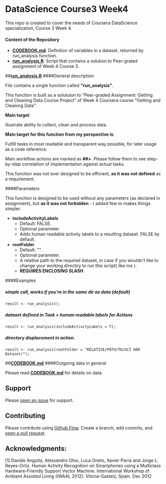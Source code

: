 # DataScience Course3 Week4
This repo is created to cover the needs of Coursera DataScience specialization, Course 3 Week 4.

#### Content of the Repository
- [**CODEBOOK.md**](https://github.com/ZingerDerGOD/DSC_C3_W4/blob/master/CODEBOOK.md): Definition of variables in a dataset, returned by run_analysis function.
- [**run_analysis.R**](https://github.com/ZingerDerGOD/DSC_C3_W4/blob/master/run_analysis.R): Script that contains a solution to Peer-grated assignment of Week 4 Course 3.

##[**run_analysis.R**](https://github.com/ZingerDerGOD/DSC_C3_W4/blob/master/run_analysis.R)
####General description

File contains a single function called **"run_analysis"**.

This function is built as a solutuion to "Peer-graded Assignment: Getting and Cleaning Data Course Project" of Week 4 Coursera course "Getting and Cleaning Data".

**Main target**: 

illustrate ability to collect, clean and process data.

**Main target for this function from my perspective is**: 

Fulfill tasks in most readable and transparent way possible, for later usage as a code reference.

Main workflow actions are marked as **##>**. Please follow them to see step-by-step correlation of implementation against actual tasks.

This function was not ever designed to be efficient, **as it was not defined** as a requirement.


####Parameters 

This function is designed to be used without any parameters (as declared in assignment), but **as it was not forbidden** - I added few to makes things simpler.

- **includeActivityLabels**
	 - Default: FALSE.
	 - Optional parameter.
	 - Adds human readable activity labels to a resulting dataset. FALSE by default.
- **rootFolder**
	 - Default: "".
	 - Optional parameter.
	 - A relative path to the required dataset, in case if you wouldn't like to change your working directiry to run this script( like me ). 
	 - **REQUIRES ENCLOSING SLASH**

####Examples
##### simple call, works if you're in the same dir as data (default)
```
result <- run_analysis(); 
```
##### dataset defined in Task + human readable labels for Actions
```
result <- run_analysis(includeActivityLabels = T); 
```
##### directory displacement in action.
```
result <- run_analysis(rootFolder = "RELATIVE/PATH/TO/UCI HAR Dataset/"); 
```

##[**CODEBOOK.md**](https://github.com/ZingerDerGOD/DSC_C3_W4/blob/master/CODEBOOK.md)
####Outgoing data in general

Please read [**CODEBOOK.md**](https://github.com/ZingerDerGOD/DSC_C3_W4/blob/master/CODEBOOK.md) for details on data.

## Support

Please [open an issue](https://github.com/ZingerDerGOD/DSC_C3_W4/issues/new) for support.

## Contributing

Please contribute using [Github Flow](https://guides.github.com/introduction/flow/). Create a branch, add commits, and [open a pull request](https://github.com/ZingerDerGOD/DSC_C3_W4/compare/).

## Acknowledgments:

[1] Davide Anguita, Alessandro Ghio, Luca Oneto, Xavier Parra and Jorge L. Reyes-Ortiz. Human Activity Recognition on Smartphones using a Multiclass Hardware-Friendly Support Vector Machine. International Workshop of Ambient Assisted Living (IWAAL 2012). Vitoria-Gasteiz, Spain. Dec 2012